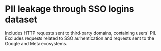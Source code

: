 # PII leakage through SSO logins dataset

Includes HTTP requests sent to third-party domains, containing users' PII. Excludes requests related to SSO authentication and requests sent to the Google and Meta ecosystems.
